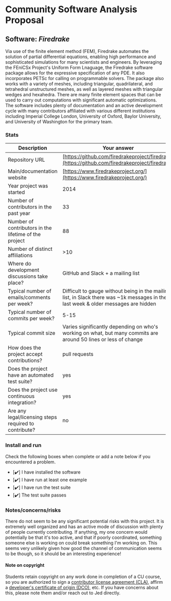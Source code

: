 # Community Software Analysis Proposal

## Software: *Firedrake*

Via use of the finite element method (FEM), Firedrake automates the solution of partial differential equations, enabling high performance and sophisticated simulations for many scientists and engineers. By leveraging the FEniCSx Project's Uniform Form Lnaguage, the Firedrake software package allows for the expressive specification of any PDE. It also incorporates PETSc for calling on programmable solvers. The package also works with a variety of meshes, including triangular, quadrilateral, and tetrahedral unstructured meshes, as well as layered meshes with triangular wedges and hexahedra. There are many finite element spaces that can be used to carry out computations with significant automatic optimizations. The software includes plenty of documentation and an active development cycle with many contributors affiliated with various different institutions including Imperial College London, University of Oxford, Baylor University, and University of Washington for the primary team.

### Stats

| Description | Your answer |
|---------|-----------|
| Repository URL |  [https://github.com/firedrakeproject/firedrake](https://github.com/firedrakeproject/firedrake)  |
| Main/documentation website |  [https://www.firedrakeproject.org/](https://www.firedrakeproject.org/)  |
| Year project was started | 2014 |
| Number of contributors in the past year | 33 |
| Number of contributors in the lifetime of the project | 88 |
| Number of distinct affiliations | >10 |
| Where do development discussions take place? | GitHub and Slack + a mailing list |
| Typical number of emails/comments per week? | Difficult to gauge without being in the mailing list, in Slack there was ~1k messages in the last week & older messages are hidden  |
| Typical number of commits per week? | 5-15 |
| Typical commit size | Varies significantly depending on who's working on what, but many commits are around 50 lines or less of change |
| How does the project accept contributions? | pull requests |
| Does the project have an automated test suite? | yes |
| Does the project use continuous integration? | yes |
| Are any legal/licensing steps required to contribute? | no |

### Install and run

Check the following boxes when complete or add a note below if you
encountered a problem.

- [✔️] I have installed the software
- [✔️] I have run at least one example
- [✔️] I have run the test suite
- [✔️] The test suite passes

### Notes/concerns/risks

There do not seem to be any significant potential risks with this project. It is extremely well organized and has an active mode of discussion with plenty of people currently contributing. If anything, my one concern would potentially be that it's too active, and that if poorly coordinated, something someone else is working on could break something I'm working on. This seems very unlikely given how good the channel of communication seems to be though, so it should be an interesting experience!

#### Note on copyright
Students retain copyright on any work done in completion of a CU
course, so you are authorized to sign a [contributor license
agreement (CLA)](https://en.wikipedia.org/wiki/Contributor_License_Agreement),
affirm a [developer's certificate of
origin (DCO)](https://en.wikipedia.org/wiki/Developer_Certificate_of_Origin),
etc.  If you have concerns about this, please note them and/or reach
out to Jed directly.

